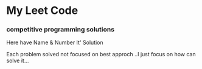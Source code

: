 # My Leet Code 
### competitive programming solutions
Here have Name & Number
It' Solution

Each problem solved not focused on best approch ..I just focus on how can solve it...

